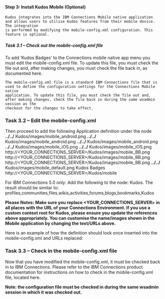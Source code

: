 #### Step 3: Install Kudos Mobile (Optional)

```
Kudos integrates into the IBM Connections Mobile native application and allows users to utilise Kudos features from their mobile device. The integration
is performed by modifying the mobile-config.xml configuration. This feature is optional.
```

##### Task 3.1 – Check out the mobile-config.xml file

To add ‘Kudos Badges’ to the Connections mobile native app menu you must edit the mobile-config.xml file.
To update this file, you must check the file out and, after making changes, you must check the file back in, as documented here.

```
The mobile-config.xml file is a standard IBM Connections file that is used to define the configuration settings for the Connections Mobile native
application. To update this file, you must check the file out and, after making changes, check the file back in during the same wsadmin session as the
checkout for the changes to take effect.
```

### Task 3.2 – Edit the mobile-config.xml

Then proceed to add the following Application definition under the <Applications> node
<Application name="Kudos" enabled="true">
<ApplicationIcon>
<Android>
<Hdpi> **../../** Kudos/images/mobile_android.png</Hdpi>
<Mdpi> **../../** Kudos/images/mobile_android.png</Mdpi>
<Ldpi> **../../** Kudos/images/mobile_android.png</Ldpi>
</Android>
<IOS>
<Reg> **../../** Kudos/images/mobile_iOS.png</Reg>
<Retina> **../../** Kudos/images/mobile_iOS.png</Retina>
</IOS>
<BB>
<HighDensity>http://<YOUR_CONNECTIONS_SERVER>/Kudos/images/mobile_BB.png</HighDensity>
<MedDensity>http://<YOUR_CONNECTIONS_SERVER>/Kudos/images/mobile_BB.png</MedDensity>
<LowDensity>http://<YOUR_CONNECTIONS_SERVER>/Kudos/images/mobile_BB.png</LowDensity>
</BB>
<DefaultLocation> **../../** Kudos/images/mobile_default.png</DefaultLocation>
</ApplicationIcon>
<ApplicationLabel>Kudos Badges</ApplicationLabel>
<ApplicationURL>http://<YOUR_CONNECTIONS_SERVER>/Kudos/mobile</ApplicationURL>
</Application>

For IBM Connections 5.0 only: Add the following to the <ApplicationList> node: Kudos.
The result should be similar to: <ApplicationsList>profiles,communities,files,wikis,activities,forums,blogs,bookmarks,Kudos</ApplicationsList>

**Please Notes: Make sure you replace <YOUR_CONNECTIONS_SERVER> in all places with the URL of your Connections Environment.
If you use a custom context root for Kudos, please ensure you update the references above appropriately.
You can customise the name/images shown in the Mobile application by changing the text/URLs above.**


Here is an example of how the definition should look once inserted into the mobile-config.xml and URLs replaced:

### Task 3.3 – Check in the mobile-config.xml file

Now that you have modified the mobile-config.xml, it must be checked back in to IBM Connections. Please refer to the IBM Connections product
documentation for instructions on how to check in the mobile-config.xml file, located here.

**Note: the configuration file must be checked in during the same wsadmin session in which it was checked out.**

